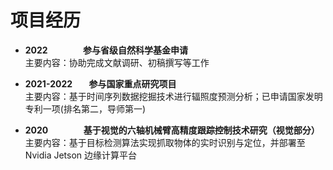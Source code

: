 # 项目经历
* **2022 &nbsp;&nbsp;&nbsp;&nbsp;&nbsp;&nbsp;&nbsp;&nbsp;&nbsp;&nbsp;&nbsp;&nbsp;&nbsp;&nbsp;&nbsp;&nbsp;参与省级自然科学基金申请**  
  主要内容：协助完成文献调研、初稿撰写等工作

* **2021-2022 &nbsp;&nbsp;&nbsp;&nbsp;&nbsp;&nbsp;&nbsp;参与国家重点研究项目**  
  主要内容：基于时间序列数据挖掘技术进行辐照度预测分析；已申请国家发明专利一项(排名第二，导师第一)

* **2020 &nbsp;&nbsp;&nbsp;&nbsp;&nbsp;&nbsp;&nbsp;&nbsp;&nbsp;&nbsp;&nbsp;&nbsp;&nbsp;&nbsp;&nbsp;&nbsp;基于视觉的六轴机械臂高精度跟踪控制技术研究（视觉部分）**  
  主要内容：基于目标检测算法实现抓取物体的实时识别与定位，并部署至 Nvidia Jetson 边缘计算平台
